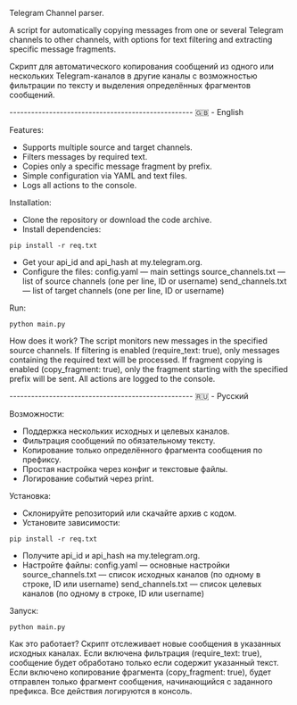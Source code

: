 Telegram Channel parser.

A script for automatically copying messages from one or several Telegram channels to other channels, with options for text filtering and extracting specific message fragments.

Скрипт для автоматического копирования сообщений из одного или нескольких Telegram-каналов в другие каналы с возможностью фильтрации по тексту и выделения определённых фрагментов сообщений.

_---------------------------------------------------_
🇬🇧 - English

Features:
- Supports multiple source and target channels.
- Filters messages by required text.
- Copies only a specific message fragment by prefix.
- Simple configuration via YAML and text files.
- Logs all actions to the console.

Installation:
- Clone the repository or download the code archive.
- Install dependencies:
```
pip install -r req.txt
```
- Get your api_id and api_hash at my.telegram.org.
- Configure the files: 
    config.yaml — main settings
    source_channels.txt — list of source channels (one per line, ID or username)
    send_channels.txt — list of target channels (one per line, ID or username)

Run:
```
python main.py
```

How does it work? 
The script monitors new messages in the specified source channels.
If filtering is enabled (require_text: true), only messages containing the required text will be processed.
If fragment copying is enabled (copy_fragment: true), only the fragment starting with the specified prefix will be sent.
All actions are logged to the console.

_---------------------------------------------------_
🇷🇺 - Русский

Возможности:
- Поддержка нескольких исходных и целевых каналов.
- Фильтрация сообщений по обязательному тексту.
- Копирование только определённого фрагмента сообщения по префиксу.
- Простая настройка через конфиг и текстовые файлы.
- Логирование событий через print.

Установка:
- Склонируйте репозиторий или скачайте архив с кодом.
- Установите зависимости:
```
pip install -r req.txt
```
- Получите api_id и api_hash на my.telegram.org.
- Настройте файлы:
    config.yaml — основные настройки
    source_channels.txt — список исходных каналов (по одному в строке, ID или username)
    send_channels.txt — список целевых каналов (по одному в строке, ID или username)

Запуск:
```
python main.py
```

Как это работает?
Скрипт отслеживает новые сообщения в указанных исходных каналах.
Если включена фильтрация (require_text: true), сообщение будет обработано только если содержит указанный текст.
Если включено копирование фрагмента (copy_fragment: true), будет отправлен только фрагмент сообщения, начинающийся с заданного префикса.
Все действия логируются в консоль.